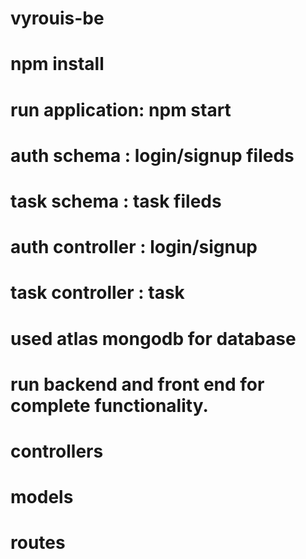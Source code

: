 # vyrouis-be
# npm install
# run application: npm start
# auth schema : login/signup fileds
# task schema : task fileds
# auth controller : login/signup 
# task controller : task
# used atlas mongodb for database
# run backend and front end for complete functionality. 
# controllers
# models
# routes
